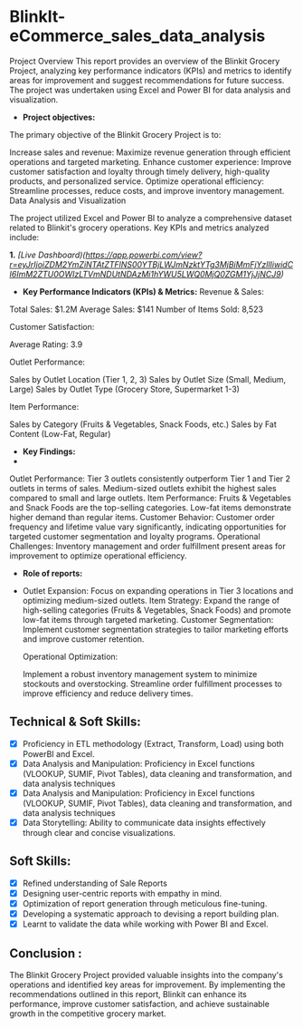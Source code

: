 # BlinkIt-eCommerce_sales_data_analysis
Project Overview
This report provides an overview of the Blinkit Grocery Project, analyzing key performance indicators (KPIs) 
and metrics to identify areas for improvement and suggest recommendations for future success.
The project was undertaken using Excel and Power BI for data analysis and visualization.

- **Project objectives:** 

The primary objective of the Blinkit Grocery Project is to:

Increase sales and revenue: Maximize revenue generation through efficient operations and targeted marketing.
Enhance customer experience: Improve customer satisfaction and loyalty through timely delivery, high-quality products, and personalized service.
Optimize operational efficiency: Streamline processes, reduce costs, and improve inventory management.
Data Analysis and Visualization

The project utilized Excel and Power BI to analyze a comprehensive dataset related to Blinkit's grocery operations. Key KPIs and metrics analyzed include:


 **1.**  _[Live Dashboard)(https://app.powerbi.com/view?r=eyJrIjoiZDM2YmZiNTAtZTFlNS00YTBjLWJmNzktYTg3MjBiMmFjYzllIiwidCI6ImM2ZTU0OWIzLTVmNDUtNDAzMi1hYWU5LWQ0MjQ0ZGM1YjJjNCJ9)_


- **Key Performance Indicators (KPIs) & Metrics:** 
Revenue & Sales:

Total Sales: $1.2M
Average Sales: $141
Number of Items Sold: 8,523

Customer Satisfaction: 

Average Rating: 3.9

Outlet Performance: 

Sales by Outlet Location (Tier 1, 2, 3)
Sales by Outlet Size (Small, Medium, Large)
Sales by Outlet Type (Grocery Store, Supermarket 1-3)

Item Performance: 

Sales by Category (Fruits & Vegetables, Snack Foods, etc.)
Sales by Fat Content (Low-Fat, Regular)

- **Key Findings:**
- 
Outlet Performance: Tier 3 outlets consistently outperform Tier 1 and Tier 2 outlets in terms of sales. Medium-sized outlets exhibit the highest sales compared to small and large outlets.
Item Performance: Fruits & Vegetables and Snack Foods are the top-selling categories. Low-fat items demonstrate higher demand than regular items.
Customer Behavior: Customer order frequency and lifetime value vary significantly, indicating opportunities for targeted customer segmentation and loyalty programs.
Operational Challenges: Inventory management and order fulfillment present areas for improvement to optimize operational efficiency.

- **Role of reports:**
- 
  Outlet Expansion: Focus on expanding operations in Tier 3 locations and optimizing medium-sized outlets.
  Item Strategy: Expand the range of high-selling categories (Fruits & Vegetables, Snack Foods) and promote low-fat items through targeted marketing.
  Customer Segmentation: Implement customer segmentation strategies to tailor marketing efforts and improve customer retention.

  Operational Optimization:
   
  Implement a robust inventory management system to minimize stockouts and overstocking.
  Streamline order fulfillment processes to improve efficiency and reduce delivery times.



## Technical & Soft Skills:
- [x]	Proficiency in ETL methodology (Extract, Transform, Load) using both PowerBI and Excel.
- [x]	Data Analysis and Manipulation: Proficiency in Excel functions (VLOOKUP, SUMIF, Pivot Tables), data cleaning and transformation, and data analysis techniques
- [x]	Data Analysis and Manipulation: Proficiency in Excel functions (VLOOKUP, SUMIF, Pivot Tables), data cleaning and transformation, and data analysis techniques
- [x]	Data Storytelling: Ability to communicate data insights effectively through clear and concise visualizations.
## Soft Skills:
- [x]	Refined understanding of Sale Reports
- [x]	Designing user-centric reports with empathy in mind.
- [x]	Optimization of report generation through meticulous fine-tuning.
- [x]	Developing a systematic approach to devising a report building plan.
- [x]	Learnt to validate the data while working with Power BI and Excel.
## Conclusion :
The Blinkit Grocery Project provided valuable insights into the company's operations and identified key areas for improvement. By implementing the recommendations outlined in this report, Blinkit can enhance its performance, improve customer satisfaction, and achieve sustainable growth in the competitive grocery market.

